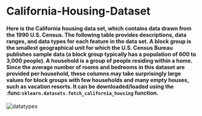 # California-Housing-Dataset


#### Here is the California housing data set, which contains data drawn from the 1990 U.S. Census. The following table provides descriptions, data ranges, and data types for each feature in the data set. A block group is the smallest geographical unit for which the U.S. Census Bureau publishes sample data (a block group typically has a population of 600 to 3,000 people). A household is a group of people residing within a home. Since the average number of rooms and bedrooms in this dataset are provided per household, these columns may take surprisingly large values for block groups with few households and many empty houses, such as vacation resorts. It can be downloaded/loaded using the :func:`sklearn.datasets.fetch_california_housing` function.

![datatypes](https://user-images.githubusercontent.com/69766918/235444102-167b521f-0229-4cae-999a-93089f36ff7a.jpg)
